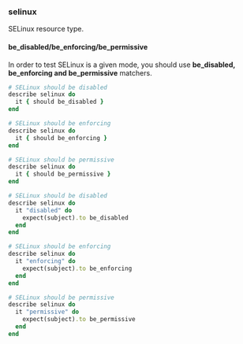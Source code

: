 ### <a name="selinux">selinux</a>

SELinux resource type.

#### be\_disabled/be\_enforcing/be\_permissive

In order to test SELinux is a given mode, you should use **be\_disabled, be\_enforcing and be\_permissive** matchers.

```ruby
# SELinux should be disabled
describe selinux do
  it { should be_disabled }
end

# SELinux should be enforcing
describe selinux do
  it { should be_enforcing }
end

# SELinux should be permissive
describe selinux do
  it { should be_permissive }
end
```

```ruby
# SELinux should be disabled
describe selinux do
  it "disabled" do
    expect(subject).to be_disabled
  end
end

# SELinux should be enforcing
describe selinux do
  it "enforcing" do
    expect(subject).to be_enforcing
  end
end

# SELinux should be permissive
describe selinux do
  it "permissive" do
    expect(subject).to be_permissive
  end
end
```

